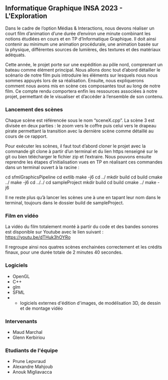 ## Informatique Graphique INSA 2023 - L'Exploration

Dans le cadre de l’option Médias & Interactions, nous devons réaliser un court film d’animation d’une durée d’environ une minute combinant les notions étudiées en cours et en TP d’Informatique Graphique. Il doit ainsi contenir au minimum une animation procédurale, une animation basée sur la physique, différentes sources de lumières, des textures et des matériaux adéquats.

Cette année, le projet porte sur une expédition au pôle nord, comprenant un bateau comme élément principal. Nous allons donc tout d’abord détailler le scénario de notre film puis introduire les éléments sur lesquels nous nous sommes appuyés lors de sa réalisation. Ensuite, nous expliquerons comment nous avons mis en scène ces composantes tout au long de notre film. Ce compte rendu comportera enfin les ressources associées à notre projet, permettant de le visualiser et d’accéder à l’ensemble de son contenu.


### Lancement des scènes

Chaque scène est référencée sous le nom “sceneX.cpp”. La scène 3 est divisée en deux parties : le zoom vers le coffre puis celui vers le drapeau pirate permettant la transition avec la dernière scène comme détaillé au cours de ce rapport.

Pour exécuter les scènes, il faut tout d’abord cloner le projet avec la commande git clone à partir d’un terminal et du lien https renseigné sur le git ou bien télécharger le fichier zip et l’extraire. Nous pouvons ensuite reprendre les étapes d’initialisation vues en TP en réalisant ces commandes dans un terminal ouvert à la racine : 

cd sfmlGraphicsPipeline
cd extlib
make -j6
cd ../
mkdir build
cd build
cmake ../
make -j6
cd ../../
cd sampleProject
mkdir build
cd build
cmake ../
make -j6 

Il ne reste plus qu’à lancer les scènes une à une en tapant leur nom dans le terminal, toujours dans le dossier build de sampleProject.


### Film en vidéo

La vidéo du film totalement monté à partir du code et des bandes sonores est disponible sur Youtube avec le lien suivant : 
https://youtu.be/dTHuk3hOYRo

Il regroupe ainsi nos quatres scènes enchainées correctement et les crédits finaux, pour une durée totale de 2 minutes 40 secondes.


### Logiciels
- OpenGL
- C++
- glm
- SFML
- + logiciels externes d'édition d'images, de modélisation 3D, de dessin et de montage vidéo


### Intervenants
- Maud Marchal
- Glenn Kerbiriou 


### Etudiants de l'équipe
- Prune Lepvraud
- Alexandre Mahjoub
- Anouk Migliavacca
